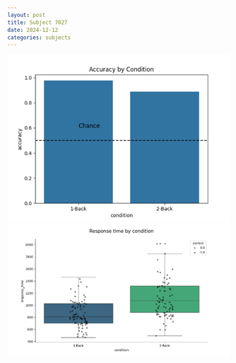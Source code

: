 ```yaml
---
layout: post
title: Subject 7027
date: 2024-12-12
categories: subjects
---
```


![](data/7027/run-2/7027_ATS_acc.png)
![](data/7027/run-2/7027_ATS_rt.png)
